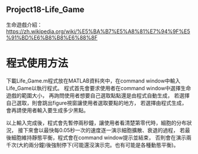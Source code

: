 ## Project18-Life_Game  
 生命遊戲介紹：https://zh.wikipedia.org/wiki/%E5%BA%B7%E5%A8%81%E7%94%9F%E5%91%BD%E6%B8%B8%E6%88%8F

# 程式使用方法
下載Life_Game.m程式放在MATLAB資料夾中，在command window中輸入Life_Game以執行程式。
程式首先會要求使用者在command window中選擇生命遊戲的範圍大小，
再詢問使用者想要自己選取點點還是由程式自動生成，
若選擇自己選取，則會跳出figure視窗讓使用者選取要點的地方，
若選擇由程式生成，會再請使用者輸入要生成多少黑點。

以上輸入完成後，程式會先暫停兩秒鐘，讓使用者看清楚第零代時，細胞的分布狀況，
接下來會以最快每0.05秒一次的速度逐一演示細胞擴散、衰退的過程，
若最後細胞維持靜態平衡，程式會在command window提示並結束，
否則會在演示兩千次(大約兩分鐘)後強制停下(可能還沒演示完。也有可能是各種動態平衡)。
